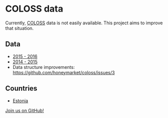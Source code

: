 # COLOSS data

Currently, [COLOSS](http://coloss.org/) data is not easily available. This project aims to improve that situation.

## Data

- [2015 - 2016](https://github.com/honeymarket/coloss/blob/master/data/coloss-2015-2016.csv)
- [2014 - 2015](https://github.com/honeymarket/coloss/blob/master/data/coloss-2014-2015.csv) 
- Data structure improvements: https://github.com/honeymarket/coloss/issues/3

## Countries

- [Estonia](https://honeymarket.github.io/coloss/estonia/)

[Join us on GitHub!](https://github.com/honeymarket/coloss)
